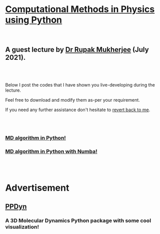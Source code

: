 # [Computational Methods in Physics using Python](https://comppy.iiita.ac.in/)

<br/>

## A guest lecture by [Dr Rupak Mukherjee](https://theory.pppl.gov/people/profile.php?pid=155&n=Rupak-Mukherjee) (July 2021).

<br/><br/>

Below I post the codes that I have shown you live-developing during the lecture. 

Feel free to download and modify them as-per your requirement. 

If you need any further assistance don't hesitate to [revert back to me](mailto:rupakm@princeton.edu).

<br/><br/>

### [MD algorithm in Python!](verlet.md)

### [MD algorithm in Python with Numba!](verlet_numba.md)

<br/><br/>

# Advertisement

## [PPDyn](https://pypi.org/project/PPDyn/)

### A 3D Molecular Dynamics Python package with some cool visualization!
